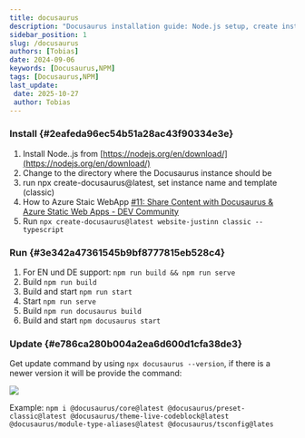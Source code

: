```yaml
---
title: docusaurus
description: "Docusaurus installation guide: Node.js setup, create instance, run commands for building and serving, and update instructions."
sidebar_position: 1
slug: /docusaurus
authors: [Tobias]
date: 2024-09-06
keywords: [Docusaurus,NPM]
tags: [Docusaurus,NPM]
last_update: 
 date: 2025-10-27
 author: Tobias
---
```




### Install {#2eafeda96ec54b51a28ac43f90334e3e}


1. Install Node..js from [https://nodejs.org/en/download/](https://nodejs.org/en/download/)
2. Change to the directory where the Docusaurus instance should be
3. run npx create-docusaurus@latest, set instance name and template (classic)
4. How to Azure Staic WebApp
[#11: Share Content with Docusaurus & Azure Static Web Apps - DEV Community](https://dev.to/azure/11-share-content-with-docusaurus-azure-static-web-apps-30hc)
5. Run `npx create-docusaurus@latest website-justinn classic --typescript`



### Run {#3e342a47361545b9bf8777815eb528c4}


1. For EN und DE support:
`npm run build && npm run serve`
2. Build  `npm run build`
3. Build and start `npm run start`
4. Start `npm run serve`
5. Build `npm run docusaurus build`
6. Build and start `npm docusaurus start`



### Update {#e786ca280b004a2ea6d600d1cfa38de3}


Get update command by using `npx docusaurus --version`, if there is a newer version it will be provide the command:


![](./docusaurus.bcbe9f7b-bf19-40c3-933c-498c376bfd99.png)


Example:
`npm i @docusaurus/core@latest @docusaurus/preset-classic@latest @docusaurus/theme-live-codeblock@latest @docusaurus/module-type-aliases@latest @docusaurus/tsconfig@lates`

